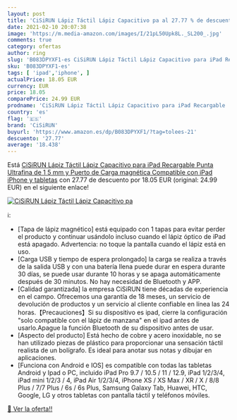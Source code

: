 ```yaml
---
layout: post
title: 'CiSiRUN Lápiz Táctil Lápiz Capacitivo pa al 27.77 % de descuento'
date: 2021-02-10 20:07:38
image: 'https://m.media-amazon.com/images/I/21pL50Upk8L._SL200_.jpg'
comments: true
category: ofertas
author: ring
slug: 'B083DPYXF1-es CiSiRUN Lápiz Táctil Lápiz Capacitivo para iPad Recargable...'
sku: 'B083DPYXF1-es'
tags: [ 'ipad','iphone', ]
actualPrice: 18.05 EUR
currency: EUR
price: 18.05
comparePrice: 24.99 EUR
prodname: 'CiSiRUN Lápiz Táctil Lápiz Capacitivo para iPad Recargable  Punta Ultrafina de 1 5 mm y Puerto de Carga magnética  Compatible con iPad  iPhone y tabletas'
country: 'es'
flag: '🇪🇸'
brand: 'CiSiRUN'
buyurl: 'https://www.amazon.es/dp/B083DPYXF1/?tag=tolees-21'
descuento: '27.77'
average: '18.438'
---
```


Está [CiSiRUN Lápiz Táctil Lápiz Capacitivo para iPad Recargable  Punta Ultrafina de 1 5 mm y Puerto de Carga magnética  Compatible con iPad  iPhone y tabletas](https://www.amazon.es/dp/B083DPYXF1/?tag=tolees-21) con 27.77 de descuento por 18.05 EUR (original: 24.99 EUR) en el siguiente enlace!

[![CiSiRUN Lápiz Táctil Lápiz Capacitivo pa](https://m.media-amazon.com/images/I/21pL50Upk8L._SL200_.jpg)](https://www.amazon.es/dp/B083DPYXF1/?tag=tolees-21)

ℹ️:

- [Tapa de lápiz magnético] está equipado con 1 tapas para evitar perder el producto y continuar usándolo incluso cuando el lápiz óptico de iPad está apagado. Advertencia: no toque la pantalla cuando el lápiz está en uso.
- [Carga USB y tiempo de espera prolongado] la carga se realiza a través de la salida USB y con una batería llena puede durar en espera durante 30 días, se puede usar durante 10 horas y se apaga automáticamente después de 30 minutos. No hay necesidad de Bluetooth y APP.
- [Calidad garantizada] la empresa CiSiRUN tiene décadas de experiencia en el campo. Ofrecemos una garantía de 18 meses, un servicio de devolución de productos y un servicio al cliente confiable en línea las 24 horas.【Precauciones】Si su dispositivo es ipad, cierre la configuración "solo compatible con el lápiz de manzana" en el ipad antes de usarlo.Apague la función Bluetooth de su dispositivo antes de usar.
- [Aspecto del producto] Está hecho de cobre y acero inoxidable, no se han utilizado piezas de plástico para proporcionar una sensación táctil realista de un bolígrafo. Es ideal para anotar sus notas y dibujar en aplicaciones.
- [Funciona con Android e IOS] es compatible con todas las tabletas Android y Ipad o PC, incluido iPad Pro 9.7 / 10.5 / 11 / 12.9, iPad 1/2/3/4, iPad mini 1/2/3 / 4, iPad Air 1/2/3/4, iPhone XS / XS Max / XR / X / 8/8 Plus / 7/7 Plus / 6s / 6s Plus, Samsung Galaxy Tab, Huawei, HTC, Google, LG y otros tabletas con pantalla táctil y teléfonos móviles.

[🛒 Ver la oferta!!](https://www.amazon.es/dp/B083DPYXF1/?tag=tolees-21)
